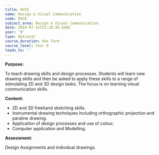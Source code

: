 ```yaml
---
title: DVCE
name: Design & Visual Communication
code: DVCE
subject_area: Design & Visual Communication
date: 2019-07-31T23:10:39.640Z
year: '9'
type: Optional
course_duration: One Term
course_level: Year 9
leads_to: ''
---
```

**Purpose:**

To teach drawing skills and design processes. Students will learn new drawing skills and then be asked to apply these skills to a range of stimulating 2D and 3D design tasks. The focus is on learning visual communication skills.

**Content:**

* 2D and 3D freehand sketching skills. 
* Instrumental drawing techniques including orthographic projection and paraline drawing.
* Application of design processes and use of colour. 
* Computer application and Modelling.

**Assessment:**

Design Assignments and individual drawings.
